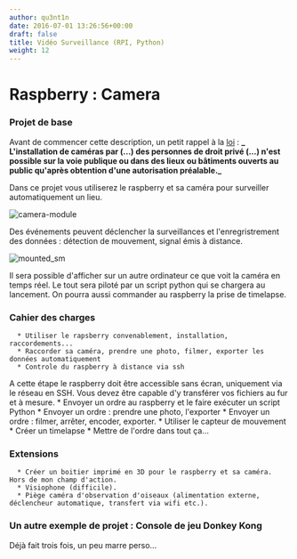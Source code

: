 ```yaml
---
author: qu3nt1n
date: 2016-07-01 13:26:56+00:00
draft: false
title: Vidéo Surveillance (RPI, Python)
weight: 12
---
```


# Raspberry : Camera




### Projet de base


Avant de commencer cette description, un petit rappel à la [loi](https://www.service-public.fr/particuliers/vosdroits/F2517) :
**_ L'installation de caméras par (...) des personnes de droit privé (...) n'est possible sur la voie publique ou dans des lieux ou bâtiments ouverts au public qu'après obtention d'une autorisation préalable._**

Dans ce projet vous utiliserez le raspberry et sa caméra pour surveiller automatiquement un lieu.

![camera-module](http://qkzk.xyz/wp-content/uploads/2016/07/camera-module-300x169.png)

Des événements peuvent déclencher la surveillances et l'enregristrement des données : détection de mouvement, signal émis à distance.

![mounted_sm](http://qkzk.xyz/wp-content/uploads/2016/07/mounted_sm-300x235.jpg)


Il sera possible d'afficher sur un autre ordinateur ce que voit la caméra en temps réel.
Le tout sera piloté par un script python qui se chargera au lancement.
On pourra aussi commander au raspberry la prise de timelapse.


### Cahier des charges





 	  * Utiliser le rapsberry convenablement, installation, raccordements...
 	  * Raccorder sa caméra, prendre une photo, filmer, exporter les données automatiquement
 	  * Controle du raspberry à distance via ssh
A cette étape le raspberry doit être accessible sans écran, uniquement via le réseau en SSH. Vous devez être capable d'y transférer vos fichiers au fur et à mesure.
 	  * Envoyer un ordre au raspberry et le faire exécuter un script Python
 	  * Envoyer un ordre : prendre une photo, l'exporter
 	  * Envoyer un ordre : filmer, arrêter, encoder, exporter.
 	  * Utiliser le capteur de mouvement
 	  * Créer un timelapse
 	  * Mettre de l'ordre dans tout ça...



### Extensions





 	  * Créer un boitier imprimé en 3D pour le raspberry et sa caméra. Hors de mon champ d'action.
 	  * Visiophone (difficile).
 	  * Piège caméra d'observation d'oiseaux (alimentation externe, déclencheur automatique, transfert via wifi etc.).



### Un autre exemple de projet : Console de jeu Donkey Kong


Déjà fait trois fois, un peu marre perso...
